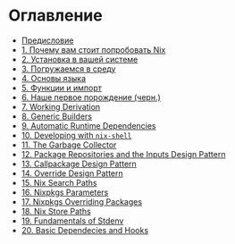# Оглавление

- [Предисловие](00-preface.md)
- [1. Почему вам стоит попробовать Nix](01-why-you-should-give-it-try.md)
- [2. Установка в вашей системе](02-install-on-your-running-system.md)
- [3. Погружаемся в среду](03-enter-environment.md)
- [4. Основы языка](04-basics-of-language.md)
- [5. Функции и импорт](05-functions-and-imports.md)
- [6. Наше первое порождение (черн.)](06-our-first-derivation.md)
- [7. Working Derivation]()
- [8. Generic Builders]()
- [9. Automatic Runtime Dependencies]()
- [10. Developing with `nix-shell`]()
- [11. The Garbage Collector]()
- [12. Package Repositories and the Inputs Design Pattern]()
- [13. Callpackage Design Pattern]()
- [14. Override Design Pattern]()
- [15. Nix Search Paths]()
- [16. Nixpkgs Parameters]()
- [17. Nixpkgs Overriding Packages]()
- [18. Nix Store Paths]()
- [19. Fundamentals of Stdenv]()
- [20. Basic Dependecies and Hooks]()
